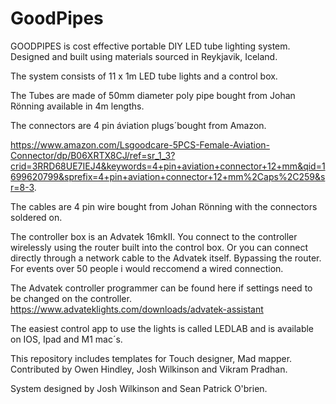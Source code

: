 # GoodPipes
GOODPIPES is cost effective portable DIY LED tube lighting system. 
Designed and built using materials sourced in Reykjavik, Iceland. 

The system consists of 11 x 1m LED tube lights and a control box. 

The Tubes are made of 50mm diameter poly pipe bought from Johan Rönning available in 4m lengths. 

The connectors are 4 pin áviation plugs´bought from Amazon.  

https://www.amazon.com/Lsgoodcare-5PCS-Female-Aviation-Connector/dp/B06XRTX8CJ/ref=sr_1_3?crid=3RRD68UE7IEJ4&keywords=4+pin+aviation+connector+12+mm&qid=1699620799&sprefix=4+pin+aviation+connector+12+mm%2Caps%2C259&sr=8-3. 

The cables are 4 pin wire bought from Johan Rönning with the connectors soldered on. 
 
The controller box is an Advatek 16mkII. You connect to the controller wirelessly using the router built into the control box. Or you can connect directly through a network cable to the Advatek itself. Bypassing the router. For events over 50 people i would reccomend a wired connection. 

The Advatek controller programmer can be found here if settings need to be changed on the controller. https://www.advateklights.com/downloads/advatek-assistant

The easiest control app to use the lights is called LEDLAB and is available on IOS, Ipad and M1 mac´s. 

This repository includes templates for Touch designer, Mad mapper. Contributed by Owen Hindley, Josh Wilkinson and Vikram Pradhan. 

System designed by Josh Wilkinson and Sean Patrick O'brien.
